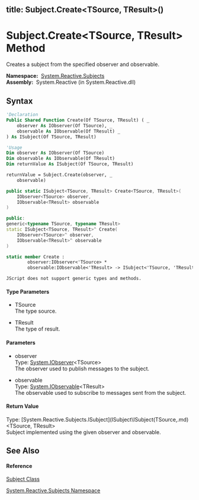 title: Subject.Create<TSource, TResult>()
---
# Subject.Create\<TSource, TResult\> Method

Creates a subject from the specified observer and observable.

**Namespace:**  [System.Reactive.Subjects](System.Reactive.Subjects\System.Reactive.Subjects.md)  
**Assembly:**  System.Reactive (in System.Reactive.dll)

## Syntax

```vb
'Declaration
Public Shared Function Create(Of TSource, TResult) ( _
    observer As IObserver(Of TSource), _
    observable As IObservable(Of TResult) _
) As ISubject(Of TSource, TResult)
```

```vb
'Usage
Dim observer As IObserver(Of TSource)
Dim observable As IObservable(Of TResult)
Dim returnValue As ISubject(Of TSource, TResult)

returnValue = Subject.Create(observer, _
    observable)
```

```csharp
public static ISubject<TSource, TResult> Create<TSource, TResult>(
    IObserver<TSource> observer,
    IObservable<TResult> observable
)
```

```c++
public:
generic<typename TSource, typename TResult>
static ISubject<TSource, TResult>^ Create(
    IObserver<TSource>^ observer, 
    IObservable<TResult>^ observable
)
```

```fsharp
static member Create : 
        observer:IObserver<'TSource> * 
        observable:IObservable<'TResult> -> ISubject<'TSource, 'TResult> 
```

```jscript
JScript does not support generic types and methods.
```

#### Type Parameters

- TSource  
  The type source.

- TResult  
  The type of result.

#### Parameters

- observer  
  Type: [System.IObserver](https://msdn.microsoft.com/en-us/library/Dd783449)\<TSource\>  
  The observer used to publish messages to the subject.

- observable  
  Type: [System.IObservable](https://msdn.microsoft.com/en-us/library/Dd990377)\<TResult\>  
  The observable used to subscribe to messages sent from the subject.

#### Return Value

Type: [System.Reactive.Subjects.ISubject](ISubject\ISubject(TSource,.md)\<TSource, TResult\>  
Subject implemented using the given observer and observable.

## See Also

#### Reference

[Subject Class](Subject\Subject.md)

[System.Reactive.Subjects Namespace](System.Reactive.Subjects\System.Reactive.Subjects.md)







